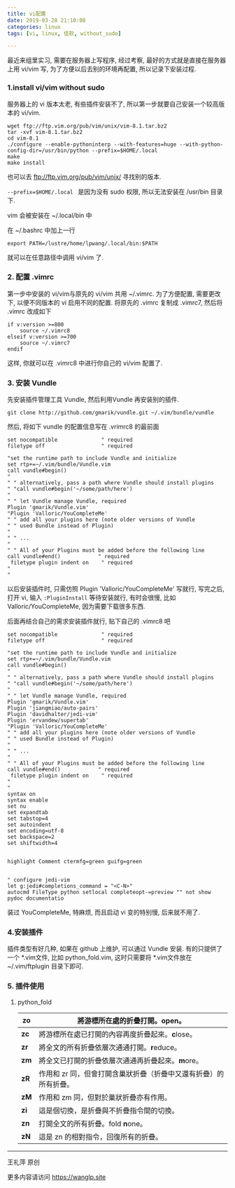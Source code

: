 ```yaml
---
title: vi配置
date: 2019-03-28 21:10:08
categories: linux
tags: [vi, linux, 佳软, without_sudo]

---
```


最近来组里实习, 需要在服务器上写程序, 经过考察, 最好的方式就是直接在服务器上用 vi/vim 写, 为了方便以后去别的环境再配置, 所以记录下安装过程. 

<!--more-->

### 1.install vi/vim without sudo 

服务器上的 vi 版本太老, 有些插件安装不了, 所以第一步就要自己安装一个较高版本的 vi/vim. 

```shell
wget ftp://ftp.vim.org/pub/vim/unix/vim-8.1.tar.bz2
tar -xvf vim-8.1.tar.bz2
cd vim-8.1
./configure --enable-pythoninterp --with-features=huge --with-python-config-dir=/usr/bin/python --prefix=$HOME/.local
make 
make install 
```



也可以去 ftp://ftp.vim.org/pub/vim/unix/ 寻找别的版本.   

`--prefix=$HOME/.local ` 是因为没有 sudo 权限, 所以无法安装在 /usr/bin 目录下. 

vim 会被安装在 ~/.local/bin 中

在 ~/.bashrc 中加上一行  

`export PATH=/lustre/home/lpwang/.local/bin:$PATH` 

就可以在任意路径中调用 vi/vim 了. 

### 2.  配置 .vimrc

第一步中安装的 vi/vim与原先的 vi/vim 共用 ~/.vimrc. 为了方便配置, 需要更改下, 以便不同版本的 vi 启用不同的配置.  将原先的 .vimrc 复制成 .vimrc7, 然后将 .vimrc 改成如下

```shell 
if v:version >=800
    source ~/.vimrc8
elseif v:version >=700
    source ~/.vimrc7
endif
```

这样, 你就可以在 .vimrc8 中进行你自己的 vi/vim 配置了. 

### 3. 安装 Vundle 

先安装插件管理工具 Vundle, 然后利用Vundle 再安装别的插件. 

```shell 
git clone http://github.com/gmarik/vundle.git ~/.vim/bundle/vundle
```

 然后, 将如下 vundle 的配置信息写在 .vrimrc8 的最前面 

```
set nocompatible              " required
filetype off                  " required

"set the runtime path to include Vundle and initialize
set rtp+=~/.vim/bundle/Vundle.vim
call vundle#begin()
"
" " alternatively, pass a path where Vundle should install plugins
" "call vundle#begin('~/some/path/here')
"
" " let Vundle manage Vundle, required
Plugin 'gmarik/Vundle.vim'
"Plugin 'Valloric/YouCompleteMe'
" " add all your plugins here (note older versions of Vundle
" " used Bundle instead of Plugin)
"
" " ...
"
" " All of your Plugins must be added before the following line
call vundle#end()            " required
 filetype plugin indent on    " required
"
"

```



以后安装插件时, 只需仿照 Plugin 'Valloric/YouCompleteMe' 写就行, 写完之后, 打开 vi, 输入 `:PluginInstall` 等待安装就行, 有时会很慢, 比如 Valloric/YouCompleteMe, 因为需要下载很多东西. 

后面再结合自己的需求安装插件就行, 贴下自己的 .vimrc8 吧

```
set nocompatible              " required
filetype off                  " required

"set the runtime path to include Vundle and initialize
set rtp+=~/.vim/bundle/Vundle.vim
call vundle#begin()
"
" " alternatively, pass a path where Vundle should install plugins
" "call vundle#begin('~/some/path/here')
"
" " let Vundle manage Vundle, required
Plugin 'gmarik/Vundle.vim'
Plugin 'jiangmiao/auto-pairs'
Plugin 'davidhalter/jedi-vim'
Plugin 'ervandew/supertab'
"Plugin 'Valloric/YouCompleteMe'
" " add all your plugins here (note older versions of Vundle
" " used Bundle instead of Plugin)
"
" " ...
"
" " All of your Plugins must be added before the following line
call vundle#end()            " required
 filetype plugin indent on    " required
"
"
syntax on
syntax enable
set nu
set expandtab
set tabstop=4
set autoindent
set encoding=utf-8
set backspace=2
set shiftwidth=4  


highlight Comment ctermfg=green guifg=green


" configure jedi-vim
let g:jedi#completions_command = "<C-N>"
autocmd FileType python setlocal completeopt-=preview "" not show pydoc documentatio
```

装过 YouCompleteMe, 特麻烦, 而且启动 vi 变的特别慢, 后来就不用了. 



### 4.安装插件

插件类型有好几种, 如果在 github 上维护, 可以通过 Vundle 安装. 有的只提供了一个 *.vim文件, 比如 python_fold.vim, 这时只需要将 *.vim文件放在 ~/.vim/ftplugin 目录下即可. 

### 5. 插件使用

1. python_fold 

   | **zo** | 將游標所在處的折疊打開。**o**pen。                           |
   | ------ | ------------------------------------------------------------ |
   | **zc** | 將游標所在處已打開的內容再度折疊起來。**c**lose。            |
   | **zr** | 將全文的所有折疊依層次通通打開。**r**educe。                 |
   | **zm** | 將全文已打開的折疊依層次通通再折疊起來。**m**ore。           |
   | **zR** | 作用和 zr 同，但會打開含巢狀折疊（折疊中又還有折疊）的所有折疊。 |
   | **zM** | 作用和 zm 同，但對於巢狀折疊亦有作用。                       |
   | **zi** | 這是個切換，是折疊與不折疊指令間的切換。                     |
   | **zn** | 打開全文的所有折疊。fold **n**one。                          |
   | **zN** | 這是 zn 的相對指令，回復所有的折疊。                         |



<hr>
 王礼萍  原创<br>

 更多内容请访问 https://wanglp.site <br>





